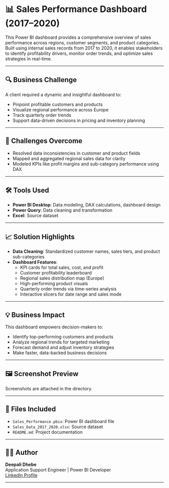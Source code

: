 # 📊 Sales Performance Dashboard (2017–2020)

This Power BI dashboard provides a comprehensive overview of sales performance across regions, customer segments, and product categories. Built using internal sales records from 2017 to 2020, it enables stakeholders to identify profitability drivers, monitor order trends, and optimize sales strategies in real-time.

---

## 🔍 Business Challenge

A client required a dynamic and insightful dashboard to:
- Pinpoint profitable customers and products
- Visualize regional performance across Europe
- Track quarterly order trends
- Support data-driven decisions in pricing and inventory planning

---

## 🎯 Challenges Overcome

- Resolved data inconsistencies in customer and product fields
- Mapped and aggregated regional sales data for clarity
- Modeled KPIs like profit margins and sub-category performance using DAX

---

## 🛠️ Tools Used

- **Power BI Desktop**: Data modeling, DAX calculations, dashboard design
- **Power Query**: Data cleaning and transformation
- **Excel**: Source dataset

---

## 📈 Solution Highlights

- **Data Cleaning**: Standardized customer names, sales tiers, and product sub-categories
- **Dashboard Features**:
  - KPI cards for total sales, cost, and profit
  - Customer profitability leaderboard
  - Regional sales distribution map (Europe)
  - High-performing product visuals
  - Quarterly order trends via time-series analysis
  - Interactive slicers for date range and sales mode

---

## 💡 Business Impact

This dashboard empowers decision-makers to:
- Identify top-performing customers and products
- Analyze regional trends for targeted marketing
- Forecast demand and adjust inventory strategies
- Make faster, data-backed business decisions

---

## 🖼️ Screenshot Preview

Screenshots are attached in the directory.

---

## 📂 Files Included

- `Sales_Performance.pbix`: Power BI dashboard file
- `Sales_Data_2017_2020.xlsx`: Source dataset
- `README.md`: Project documentation

---

## 🙋‍♀️ Author

**Deepali Dhebe**  
Application Support Engineer | Power BI Developer  
[LinkedIn Profile](https://www.linkedin.com/in/deepalidhebe)

---
